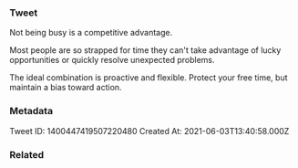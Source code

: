 ### Tweet
Not being busy is a competitive advantage.

Most people are so strapped for time they can't take advantage of lucky opportunities or quickly resolve unexpected problems.

The ideal combination is proactive and flexible. Protect your free time, but maintain a bias toward action.

### Metadata
Tweet ID: 1400447419507220480
Created At: 2021-06-03T13:40:58.000Z

### Related

